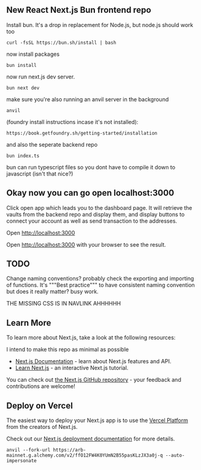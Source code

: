 ## New React Next.js Bun frontend repo
Install bun. It's a drop in replacement for Node.js, but node.js should work too
```
curl -fsSL https://bun.sh/install | bash
```
now install packages
```
bun install
```
now run next.js dev server.
```
bun next dev
```
make sure you're also running an anvil server in the background
```
anvil
```
(foundry install instructions incase it's not installed): 
```
https://book.getfoundry.sh/getting-started/installation
```
and also the seperate backend repo 
```
bun index.ts
```
bun can run typescript files so you dont have to compile it down to javascript (isn't that nice?)
## Okay now you can go open localhost:3000
Click open app which leads you to the dashboard page.
It will retrieve the vaults from the backend repo and display them, and display buttons to connect your account as well as send transaction to the addresses.

Open 
[http://localhost:3000](http://localhost:3000)

Open [http://localhost:3000](http://localhost:3000) with your browser to see the result.

## TODO
Change naming conventions? probably check the exporting and importing of functions. It's """Best practice""" to have consistent naming convention but does it really matter? busy work.

THE MISSING CSS IS IN NAVLINK AHHHHHH

## Learn More

To learn more about Next.js, take a look at the following resources:

I intend to make this repo as minimal as possible

- [Next.js Documentation](https://nextjs.org/docs) - learn about Next.js features and API.
- [Learn Next.js](https://nextjs.org/learn) - an interactive Next.js tutorial.

You can check out [the Next.js GitHub repository](https://github.com/vercel/next.js/) - your feedback and contributions are welcome!

## Deploy on Vercel

The easiest way to deploy your Next.js app is to use the [Vercel Platform](https://vercel.com/new?utm_medium=default-template&filter=next.js&utm_source=create-next-app&utm_campaign=create-next-app-readme) from the creators of Next.js.

Check out our [Next.js deployment documentation](https://nextjs.org/docs/deployment) for more details.

```
anvil --fork-url https://arb-mainnet.g.alchemy.com/v2/ffO12FW4K0YUmN2B55pasKLzJX3a0j-q --auto-impersonate
```